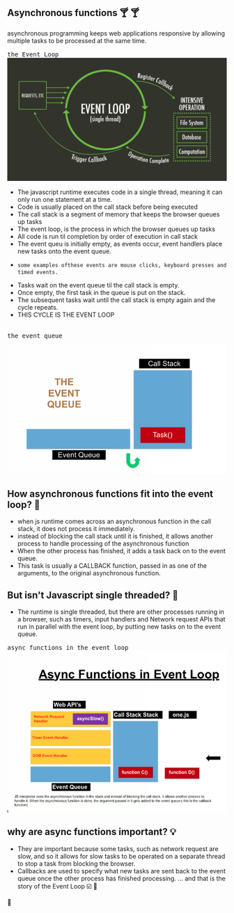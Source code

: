 ## Asynchronous functions :cocktail: :cocktail:
asynchronous programming keeps web applications responsive by allowing multiple tasks to be processed at the same time.

<kbd>the Event Loop</kbd>
![](/images/eventloop.png)

- The javascript runtime executes code in a single thread, meaning it can only run one statement at a time.
- Code is usually placed on the call stack before being executed
- The call stack is a segment of memory that keeps the browser queues up tasks
- The event loop, is the process in which the browser queues up tasks
- All code is run til completion by order of execution in call stack
- The event queu is initially empty, as events occur, event handlers place new tasks onto the event queue.
-     some examples ofthese events are mouse clicks, keyboard presses and timed events.
- Tasks wait on the event queue til the call stack is empty.
- Once empty, the first task in the queue is put on the stack.
- The subsequent tasks wait until the call stack is empty again and the cycle repeats.
- THIS CYCLE IS THE EVENT LOOP   

<br>
<kbd>the event queue</kbd>

![](/images/eventQ.png)

## How asynchronous functions fit into the event loop?  :fork_and_knife:
- when js runtime comes across an asynchronous function in the call stack, it does not process it immediately.
- instead of blocking the call stack until it is finished, it allows another process to handle processing of the asynchronous function
- When the other process has finished, it adds a task back on to the event queue.
- This task is usually a CALLBACK function, passed in as one of the arguments, to the original asynchronous function.

## But isn't Javascript single threaded?  :violin:
- The runtime is single threaded, but there are other processes running in a browser, such as timers, input handlers and Network request APIs that run in parallel with the event loop, by putting new tasks on to the event queue.

<kbd>async functions in the event loop</kbd>     
![](/images/asyncFunloop.png)

## why are async functions important?  :bulb:
- They are important because some tasks, such as network request are slow, and so it allows for slow tasks to be operated on a separate thread to stop a task from blocking the browser.
- Callbacks are used to specify what new tasks are sent back to the event queue once the other process has finished processing.
... and that is the story of the Event Loop  :ballot_box_with_check:  :beers:

:100:
